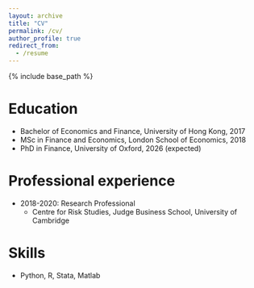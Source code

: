 ```yaml
---
layout: archive
title: "CV"
permalink: /cv/
author_profile: true
redirect_from:
  - /resume
---
```


{% include base_path %}

Education
======
* Bachelor of Economics and Finance, University of Hong Kong, 2017
* MSc in Finance and Economics, London School of Economics, 2018
* PhD in Finance, University of Oxford, 2026 (expected)

Professional experience
======
* 2018-2020: Research Professional
  * Centre for Risk Studies, Judge Business School, University of Cambridge
  
Skills
======
* Python, R, Stata, Matlab
